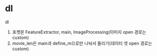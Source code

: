 # dl
dl
1. 포켓몬 FeatureExtractor, main, ImageProcessing(이미지 open 경로는 custom)
2. movie_len은 main과 define_m으로만 나눠서 돌리기(데이터 셋 open 경로는 custom)

